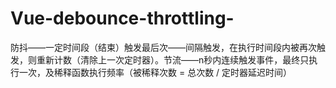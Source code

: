 # Vue-debounce-throttling-
防抖——一定时间段（结束）触发最后次——间隔触发，在执行时间段内被再次触发，则重新计数（清除上一次定时器）。节流——n秒内连续触发事件，最终只执行一次，及稀释函数执行频率（被稀释次数 = 总次数 / 定时器延迟时间）

